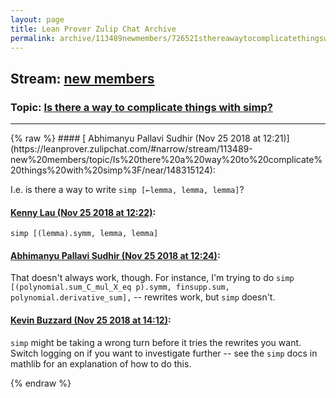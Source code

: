 ```yaml
---
layout: page
title: Lean Prover Zulip Chat Archive 
permalink: archive/113489newmembers/72652Isthereawaytocomplicatethingswithsimp.html
---
```


## Stream: [new members](https://leanprover-community.github.io/archive/113489newmembers/index.html)
### Topic: [Is there a way to complicate things with simp?](https://leanprover-community.github.io/archive/113489newmembers/72652Isthereawaytocomplicatethingswithsimp.html)

---

<base href="https://leanprover.zulipchat.com">
{% raw %}
#### [ Abhimanyu Pallavi Sudhir (Nov 25 2018 at 12:21)](https://leanprover.zulipchat.com/#narrow/stream/113489-new%20members/topic/Is%20there%20a%20way%20to%20complicate%20things%20with%20simp%3F/near/148315124):
<p>I.e. is there a way to write <code>simp [←lemma, lemma, lemma]</code>?</p>

#### [ Kenny Lau (Nov 25 2018 at 12:22)](https://leanprover.zulipchat.com/#narrow/stream/113489-new%20members/topic/Is%20there%20a%20way%20to%20complicate%20things%20with%20simp%3F/near/148315168):
<p><code>simp [(lemma).symm, lemma, lemma]</code></p>

#### [ Abhimanyu Pallavi Sudhir (Nov 25 2018 at 12:24)](https://leanprover.zulipchat.com/#narrow/stream/113489-new%20members/topic/Is%20there%20a%20way%20to%20complicate%20things%20with%20simp%3F/near/148315223):
<p>That doesn't always work, though. For instance, I'm trying to do <code>simp [(polynomial.sum_C_mul_X_eq p).symm, finsupp.sum, polynomial.derivative_sum],</code> -- rewrites work, but <code>simp</code> doesn't.</p>

#### [ Kevin Buzzard (Nov 25 2018 at 14:12)](https://leanprover.zulipchat.com/#narrow/stream/113489-new%20members/topic/Is%20there%20a%20way%20to%20complicate%20things%20with%20simp%3F/near/148318355):
<p><code>simp</code> might be taking a wrong turn before it tries the rewrites you want. Switch logging on if you want to investigate further -- see the <code>simp</code> docs in mathlib for an explanation of how to do this.</p>


{% endraw %}
